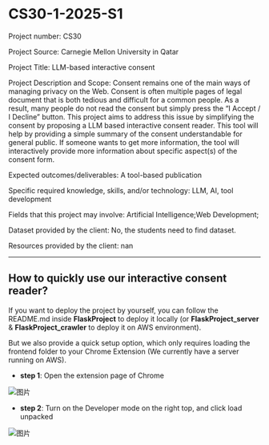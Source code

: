# CS30-1-2025-S1

Project number: CS30

Project Source: Carnegie Mellon University in Qatar

Project Title: LLM-based interactive consent

Project Description and Scope: Consent remains one of the main ways of
managing privacy on the Web. Consent is often multiple pages of legal document
that is both tedious and difficult for a common people. As a result, many people
do not read the consent but simply press the “I Accept / I Decline” button.
This project aims to address this issue by simplifying the consent by proposing a
LLM based interactive consent reader. This tool will help by providing a simple
summary of the consent understandable for general public. If someone wants to
get more information, the tool will interactively provide more information about
specific aspect(s) of the consent form.

Expected outcomes/deliverables: A tool-based publication

Specific required knowledge, skills, and/or technology: LLM, AI, tool
development

Fields that this project may involve: Artificial Intelligence;Web Development;

Dataset provided by the client: No, the students need to find dataset.

Resources provided by the client: nan


---
## How to quickly use our interactive consent reader?

If you want to deploy the project by yourself, you can follow the README.md inside **FlaskProject** to deploy it locally (or **FlaskProject_server** & **FlaskProject_crawler** to deploy it on AWS environment).

But we also provide a quick setup option, which only requires loading the frontend folder to your Chrome Extension (We currently have a server running on AWS).

- **step 1**:  Open the extension page of Chrome

![图片](https://github.com/user-attachments/assets/15655def-8424-4571-8d0c-1d80861f2f56)

- **step 2**:  Turn on the Developer mode on the right top,  and click load unpacked

![图片](https://github.com/user-attachments/assets/dc0b3147-57fb-4f50-81c1-f9c5d83ca9e7)


